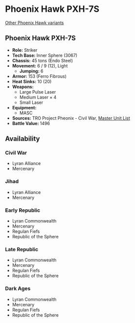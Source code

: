 # Phoenix Hawk PXH-7S

[Other Phoenix Hawk variants](../phoenix_hawk.md)

## Phoenix Hawk PXH-7S
- **Role:** Striker
- **Tech Base:** Inner Sphere (3067)
- **Chassis:** 45 tons (Endo Steel)
- **Movement:** 6 / 9 (12), Light
  - **Jumping:** 6
- **Armor:** 153 (Ferro Fibrous)
- **Heat Sinks:** 10 (20)
- **Weapons:**
  - Large Pulse Laser
  - Medium Laser × 4
  - Small Laser
- **Equipment:**
  - MASC
- **Sources:** TRO Project Pheonix - Civil War, [Master Unit List](http://masterunitlist.info/Unit/Details/2509/phoenix-hawk-pxh-7s)
- **Battle Value:** 1496

## Availability

### Civil War
- Lyran Alliance
- Mercenary

### Jihad
- Lyran Alliance
- Mercenary

### Early Republic
- Lyran Commonwealth
- Mercenary
- Regulan Fiefs
- Republic of the Sphere

### Late Republic
- Lyran Commonwealth
- Mercenary
- Regulan Fiefs
- Republic of the Sphere

### Dark Ages
- Lyran Commonwealth
- Mercenary
- Regulan Fiefs
- Republic of the Sphere

